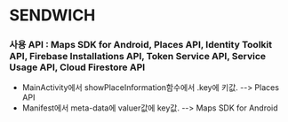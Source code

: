 # SENDWICH

### 사용 API : Maps SDK for Android, Places API, Identity Toolkit API, Firebase Installations API, Token Service API, Service Usage API, Cloud Firestore API
               




* MainActivity에서 showPlaceInformation함수에서 .key에 키값. --> Places API 
* Manifest에서 meta-data에 valuer값에 key값. --> Maps SDK for Android

